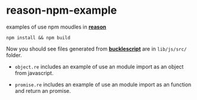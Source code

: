 # reason-npm-example

examples of use npm moudles in **[reason](http://facebook.github.io/reason/index.html)**


```
npm install && npm build
```
Now you should see files generated from **[bucklescript](https://github.com/bloomberg/bucklescript)** are in `lib/js/src/` folder.

 * `object.re` includes an example of use an module import as an object from javascript.

 * `promise.re` includes an example of use an module import as an function and return an promise.
